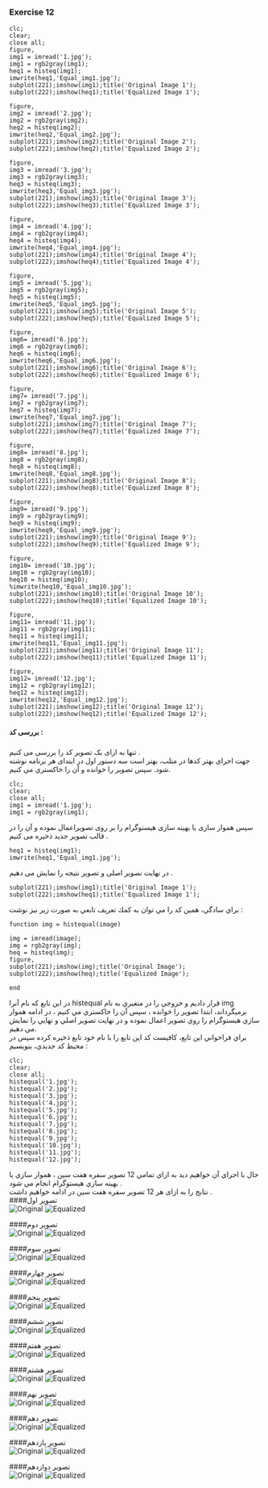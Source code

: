### Exercise 12
```
clc;
clear;
close all;
figure,
img1 = imread('1.jpg');
img1 = rgb2gray(img1);
heq1 = histeq(img1);
imwrite(heq1,'Equal_img1.jpg');
subplot(221);imshow(img1);title('Original Image 1');
subplot(222);imshow(heq1);title('Equalized Image 1');

figure,
img2 = imread('2.jpg');
img2 = rgb2gray(img2);
heq2 = histeq(img2);
imwrite(heq2,'Equal_img2.jpg');
subplot(221);imshow(img2);title('Original Image 2');
subplot(222);imshow(heq2);title('Equalized Image 2');

figure,
img3 = imread('3.jpg');
img3 = rgb2gray(img3);
heq3 = histeq(img3);
imwrite(heq3,'Equal_img3.jpg');
subplot(221);imshow(img3);title('Original Image 3');
subplot(222);imshow(heq3);title('Equalized Image 3');

figure,
img4 = imread('4.jpg');
img4 = rgb2gray(img4);
heq4 = histeq(img4);
imwrite(heq4,'Equal_img4.jpg');
subplot(221);imshow(img4);title('Original Image 4');
subplot(222);imshow(heq4);title('Equalized Image 4');

figure,
img5 = imread('5.jpg');
img5 = rgb2gray(img5);
heq5 = histeq(img5);
imwrite(heq5,'Equal_img5.jpg');
subplot(221);imshow(img5);title('Original Image 5');
subplot(222);imshow(heq5);title('Equalized Image 5');

figure,
img6= imread('6.jpg');
img6 = rgb2gray(img6);
heq6 = histeq(img6);
imwrite(heq6,'Equal_img6.jpg');
subplot(221);imshow(img6);title('Original Image 6');
subplot(222);imshow(heq6);title('Equalized Image 6');

figure,
img7= imread('7.jpg');
img7 = rgb2gray(img7);
heq7 = histeq(img7);
imwrite(heq7,'Equal_img7.jpg');
subplot(221);imshow(img7);title('Original Image 7');
subplot(222);imshow(heq7);title('Equalized Image 7');

figure,
img8= imread('8.jpg');
img8 = rgb2gray(img8);
heq8 = histeq(img8);
imwrite(heq8,'Equal_img8.jpg');
subplot(221);imshow(img8);title('Original Image 8');
subplot(222);imshow(heq8);title('Equalized Image 8');

figure,
img9= imread('9.jpg');
img9 = rgb2gray(img9);
heq9 = histeq(img9);
imwrite(heq9,'Equal_img9.jpg');
subplot(221);imshow(img9);title('Original Image 9');
subplot(222);imshow(heq9);title('Equalized Image 9');

figure,
img10= imread('10.jpg');
img10 = rgb2gray(img10);
heq10 = histeq(img10);
%imwrite(heq10,'Equal_img10.jpg');
subplot(221);imshow(img10);title('Original Image 10');
subplot(222);imshow(heq10);title('Equalized Image 10');

figure,
img11= imread('11.jpg');
img11 = rgb2gray(img11);
heq11 = histeq(img11);
imwrite(heq11,'Equal_img11.jpg');
subplot(221);imshow(img11);title('Original Image 11');
subplot(222);imshow(heq11);title('Equalized Image 11');

figure,
img12= imread('12.jpg');
img12 = rgb2gray(img12);
heq12 = histeq(img12);
imwrite(heq12,'Equal_img12.jpg');
subplot(221);imshow(img12);title('Original Image 12');
subplot(222);imshow(heq12);title('Equalized Image 12');

```
#### بررسی کد :
#####
تنها به ازای یک تصویر کد را بررسی می کنیم .
<br>
جهت اجرای بهتر کدها در متلب، بهتر است سه دستور اول در ابتدای هر برنامه نوشته شود. 
سپس تصوير را خوانده و آن را خاكستري مي كنيم.
```
clc;
clear;
close all;
img1 = imread('1.jpg');
img1 = rgb2gray(img1);
```
سپس هموار سازی یا بهینه سازی هیستوگرام  را بر روی تصویراعمال نموده و آن را در قالب تصویر جدید ذخیره می کنیم .
```
heq1 = histeq(img1);
imwrite(heq1,'Equal_img1.jpg');
```
در نهایت تصویر اصلی و تصویر نتیجه را نمایش می دهیم .
```
subplot(221);imshow(img1);title('Original Image 1');
subplot(222);imshow(heq1);title('Equalized Image 1');
```

براي سادگي، همين كد را مي توان به كمك تعريف تابعي به صورت زير نيز نوشت :
```
function img = histequal(image) 

img = imread(image);
img = rgb2gray(img);
heq = histeq(img);
figure,
subplot(221);imshow(img);title('Original Image');
subplot(222);imshow(heq);title('Equalized Image');

end
```
در اين تابع كه نام آنرا histequal قرار داديم و خروجي را در متغيري به نام img برميگرداند، ابتدا تصوير را خوانده ،
سپس آن را خاكستري مي كنيم ، در ادامه هموار سازي هيستوگرام را روي تصوير اعمال نموده و در نهايت تصوير اصلي و نهايي را نمايش مي دهيم.
<br/>
براي فراخواني اين تابع، كافيست كد اين تابع را با نام خود تابع ذخيره كرده سپس در محيط كد جديدي، بنويسيم :
```
clc;
clear;
close all;
histequal('1.jpg');
histequal('2.jpg');
histequal('3.jpg');
histequal('4.jpg');
histequal('5.jpg');
histequal('6.jpg');
histequal('7.jpg');
histequal('8.jpg');
histequal('9.jpg');
histequal('10.jpg');
histequal('11.jpg');
histequal('12.jpg');
``` 
حال با اجراي آن خواهيم ديد به ازاي تمامي 12 تصوير سفره هفت سين ، هموار سازي يا بهينه سازي هيستوگرام انجام مي شود .
<br/>
نتایج را به ازای هر 12 تصویر سفره هفت سین در ادامه خواهیم داشت .
<br/>
####تصوير اول
<br/>
![Original](https://github.com/semnan-university-ai/image-processing-class-002/blob/main/exercises/fatemeh456/12/1.jpg)
![Equalized](https://github.com/semnan-university-ai/image-processing-class-002/blob/main/exercises/fatemeh456/12/Equal_img1.jpg)
<br/>


####تصوير دوم
<br/>
![Original](https://github.com/semnan-university-ai/image-processing-class-002/blob/main/exercises/fatemeh456/12/2.jpg)
![Equalized](https://github.com/semnan-university-ai/image-processing-class-002/blob/main/exercises/fatemeh456/12/Equal_img2.jpg)
<br/>


####تصوير سوم
<br/>
![Original](https://github.com/semnan-university-ai/image-processing-class-002/blob/main/exercises/fatemeh456/12/3.jpg)
![Equalized](https://github.com/semnan-university-ai/image-processing-class-002/blob/main/exercises/fatemeh456/12/Equal_img3.jpg)
<br/>


####تصوير چهارم
<br/>
![Original](https://github.com/semnan-university-ai/image-processing-class-002/blob/main/exercises/fatemeh456/12/4.jpg)
![Equalized](https://github.com/semnan-university-ai/image-processing-class-002/blob/main/exercises/fatemeh456/12/Equal_img4.jpg)
<br/>


####تصوير پنجم
<br/>
![Original](https://github.com/semnan-university-ai/image-processing-class-002/blob/main/exercises/fatemeh456/12/5.jpg)
![Equalized](https://github.com/semnan-university-ai/image-processing-class-002/blob/main/exercises/fatemeh456/12/Equal_img5.jpg)
<br/>


####تصوير ششم
<br/>
![Original](https://github.com/semnan-university-ai/image-processing-class-002/blob/main/exercises/fatemeh456/12/6.jpg)
![Equalized](https://github.com/semnan-university-ai/image-processing-class-002/blob/main/exercises/fatemeh456/12/Equal_img6.jpg)
<br/>


####تصوير هفتم
<br/>
![Original](https://github.com/semnan-university-ai/image-processing-class-002/blob/main/exercises/fatemeh456/12/7.jpg)
![Equalized](https://github.com/semnan-university-ai/image-processing-class-002/blob/main/exercises/fatemeh456/12/Equal_img7.jpg)
<br/>


####تصوير هشتم
<br/>
![Original](https://github.com/semnan-university-ai/image-processing-class-002/blob/main/exercises/fatemeh456/12/8.jpg)
![Equalized](https://github.com/semnan-university-ai/image-processing-class-002/blob/main/exercises/fatemeh456/12/Equal_img8.jpg)
<br/>


####تصوير نهم
<br/>
![Original](https://github.com/semnan-university-ai/image-processing-class-002/blob/main/exercises/fatemeh456/12/9.jpg)
![Equalized](https://github.com/semnan-university-ai/image-processing-class-002/blob/main/exercises/fatemeh456/12/Equal_img9.jpg)
<br/>


####تصوير دهم
<br/>
![Original](https://github.com/semnan-university-ai/image-processing-class-002/blob/main/exercises/fatemeh456/12/10.jpg)
![Equalized](https://github.com/semnan-university-ai/image-processing-class-002/blob/main/exercises/fatemeh456/12/Equal_img10.jpg)
<br/>


####تصوير يازدهم
<br/>
![Original](https://github.com/semnan-university-ai/image-processing-class-002/blob/main/exercises/fatemeh456/12/11.jpg)
![Equalized](https://github.com/semnan-university-ai/image-processing-class-002/blob/main/exercises/fatemeh456/12/Equal_img11.jpg)
<br/>


####تصوير دوازدهم
<br/>
![Original](https://github.com/semnan-university-ai/image-processing-class-002/blob/main/exercises/fatemeh456/12/12.jpg)
![Equalized](https://github.com/semnan-university-ai/image-processing-class-002/blob/main/exercises/fatemeh456/12/Equal_img12.jpg)
<br/>
